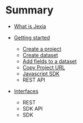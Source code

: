 # Summary

* [What is Jexia](what-is-jexia.md)

* [Getting started](get-started.md)
  * [Create a project](get-started.md#create-a-project-in-the-jexia-console)
  * [Create dataset](get-started.md#create-datasets)
  * [Add fields to a dataset](get-started.md#add-fields-to-your-dataset-or-store-your-data-schemaless)
  * [Copy Project URL](get-started.md#copy-url)
  * [Javascript SDK](get-started.md#javascript-sdk)
  * REST API
  
* [Interfaces](interfaces.md)
  * REST
  * SDK API
  * SDK

